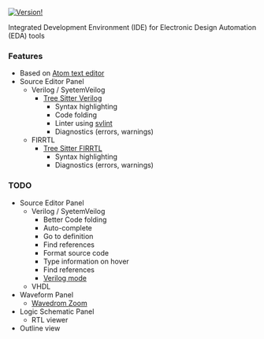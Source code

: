 [![Version!](https://img.shields.io/apm/v/ide-eda.svg?style=flat-square)](https://atom.io/packages/ied-eda)

Integrated Development Environment (IDE) for Electronic Design Automation (EDA) tools

### Features

* Based on [Atom text editor](https://atom.io)
* Source Editor Panel
  - Verilog / SyetemVeilog
    * [Tree Sitter Verilog](https://github.com/tree-sitter/tree-sitter-verilog)
      - Syntax highlighting
      - Code folding
      - Linter using [svlint](https://github.com/drom/svlint)
      - Diagnostics (errors, warnings)
  - FIRRTL
    * [Tree Sitter FIRRTL](https://github.com/chipsalliance/tree-sitter-firrtl)
      - Syntax highlighting
      - Diagnostics (errors, warnings)

### TODO

* Source Editor Panel
  - Verilog / SyetemVeilog
    * Better Code folding
    * Auto-complete
    * Go to definition
    * Find references
    * Format source code
    * Type information on hover
    * Find references
    * [Verilog mode](https://www.veripool.org/wiki/verilog-mode)
  - VHDL
* Waveform Panel
  - [Wavedrom Zoom](https://github.com/wavedrom/zoom)
* Logic Schematic Panel
  - RTL viewer
* Outline view

